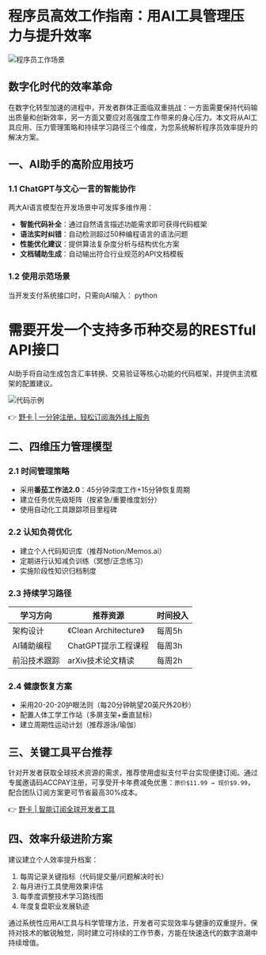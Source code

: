 # 程序员高效工作指南：用AI工具管理压力与提升效率

![程序员工作场景](https://bbtdd.com/wp-content/uploads/img/013630457084144.webp)

## 数字化时代的效率革命
在数字化转型加速的进程中，开发者群体正面临双重挑战：一方面需要保持代码输出质量和创新效率，另一方面又要应对高强度工作带来的身心压力。本文将从AI工具应用、压力管理策略和持续学习路径三个维度，为您系统解析程序员效率提升的解决方案。

## 一、AI助手的高阶应用技巧
### 1.1 ChatGPT与文心一言的智能协作
两大AI语言模型在开发场景中可发挥多维作用：
- **智能代码补全**：通过自然语言描述功能需求即可获得代码框架
- **语法实时纠错**：自动检测超过50种编程语言的语法问题
- **性能优化建议**：提供算法复杂度分析与结构优化方案
- **文档辅助生成**：自动输出符合行业规范的API文档模板

### 1.2 使用示范场景
当开发支付系统接口时，只需向AI输入：
python
# 需要开发一个支持多币种交易的RESTful API接口

AI助手将自动生成包含汇率转换、交易验证等核心功能的代码框架，并提供主流框架的配置建议。

![代码示例](https://bbtdd.com/wp-content/uploads/img/223753751674510.webp)

👉 [野卡 | 一分钟注册，轻松订阅海外线上服务](https://bbtdd.com/yeka)

## 二、四维压力管理模型
### 2.1 时间管理策略
- 采用**番茄工作法2.0**：45分钟深度工作+15分钟恢复周期
- 建立任务优先级矩阵（按紧急/重要维度划分）
- 使用自动化工具跟踪项目里程碑

### 2.2 认知负荷优化
- 建立个人代码知识库（推荐Notion/Memos.ai）
- 定期进行认知减负训练（冥想/正念练习）
- 实施阶段性知识归档制度

### 2.3 持续学习路径
| 学习方向       | 推荐资源                | 时间投入 |
|----------------|-------------------------|----------|
| 架构设计       | 《Clean Architecture》  | 每周5h   |
| AI辅助编程     | ChatGPT提示工程课程     | 每周3h   |
| 前沿技术跟踪   | arXiv技术论文精读       | 每周2h   |

### 2.4 健康恢复方案
- 采用20-20-20护眼法则（每20分钟眺望20英尺外20秒）
- 配置人体工学工作站（多屏支架+垂直鼠标）
- 建立周期性运动计划（推荐游泳/瑜伽）

## 三、关键工具平台推荐
针对开发者获取全球技术资源的需求，推荐使用虚拟支付平台实现便捷订阅。通过专属邀请码ACCPAY注册，可享受开卡年费减免优惠：`原价$11.99 → 现价$9.99`，配合团队订阅方案更可节省最高30%成本。

👉 [野卡 | 智能订阅全球开发者工具](https://bbtdd.com/yeka)

## 四、效率升级进阶方案
建议建立个人效率提升档案：
1. 每周记录关键指标（代码提交量/问题解决时长）
2. 每月进行工具使用效果评估
3. 每季度调整技术学习路线图
4. 年度复盘职业发展轨迹

通过系统性应用AI工具与科学管理方法，开发者可实现效率与健康的双重提升。保持对技术的敏锐触觉，同时建立可持续的工作节奏，方能在快速迭代的数字浪潮中持续增值。